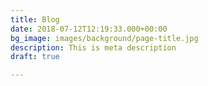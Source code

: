 ```yaml
---
title: Blog
date: 2018-07-12T12:19:33.000+00:00
bg_image: images/background/page-title.jpg
description: This is meta description
draft: true

---
```

